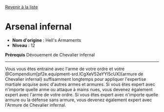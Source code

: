 [Revenir à la liste](list.md)

# Arsenal infernal

 * **Nom d'origine** : Hell's Armaments
 * **Niveau** : 12


<p><span><strong>Prérequis</strong> Dévouement de Chevalier infernal<br></span></p>
<hr>
<p>Vous vous êtes entrainé avec l'arme de votre ordre et votre @Compendium[pf2e.equipment-srd.lCgXeV52eYYl5cUX]{armure de Chevalier infernal} suffisamment longtemps pour appliquer l'expertise martiale acquise avec d'autres armes et armures. Si vous êtes expert avec n'importe quelle arme ou attaque à mains nues, vous devenez également expert avec l'arme de votre ordre. Si vous êtes expert avec n'importe quelle armure ou la défense sans armure, vous devenez également expert avec l'Armure de Chevalier infernal.&nbsp;</p>